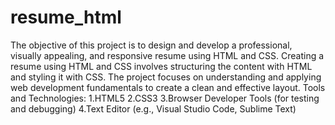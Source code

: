 # resume_html
The objective of this project is to design and develop a professional, visually appealing, and responsive resume using HTML and CSS.
Creating a resume using HTML and CSS involves structuring the content with HTML and styling it with CSS. The project focuses on understanding and applying web development fundamentals to create a clean and effective layout.
Tools and Technologies:
1.HTML5
2.CSS3
3.Browser Developer Tools (for testing and debugging)
4.Text Editor (e.g., Visual Studio Code, Sublime Text)
